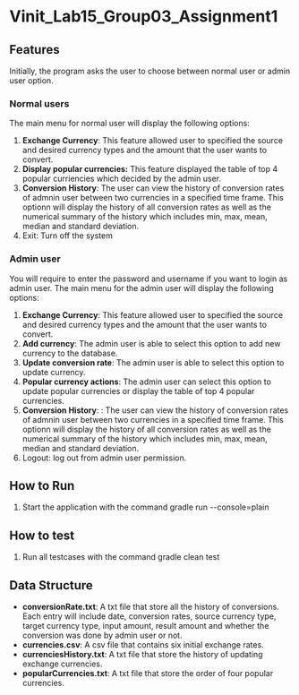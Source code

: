 # Vinit_Lab15_Group03_Assignment1

## Features

Initially, the program asks the user to choose between normal user or admin user option.

### Normal users

The main menu for normal user will display the following options:

1. **Exchange Currency**: This feature allowed user to specified the source and desired currency types and the amount that the user wants to convert.
2. **Display popular currencies:** This feature displayed the table of top 4 popular curriencies which decided by the admin user.
3. **Conversion History**: The user can view the history of conversion rates of admnin user between two currencies in a specified time frame. This optionn will display the history of all conversion rates as well as the numerical summary of the history which includes min, max, mean, median and standard deviation.
4. Exit: Turn off the system

### Admin user

You will require to enter the password and username if you want to login as admin user.
The main menu for the admin user will display the following options:

1. **Exchange Currency**: This feature allowed user to specified the source and desired currency types and the amount that the user wants to convert.
2. **Add currency**: The admin user is able to select this option to add new currency to the database.
3. **Update conversion rate**: The admin user is able to select this option to update currency.
4. **Popular currency actions**: The admin user can select this option to update popular currencies or display the table of top 4 popular currencies.
5. **Conversion History**: : The user can view the history of conversion rates of admnin user between two currencies in a specified time frame. This optionn will display the history of all conversion rates as well as the numerical summary of the history which includes min, max, mean, median and standard deviation.
6. Logout: log out from admin user permission.

## How to Run

1. Start the application with the command gradle run --console=plain

## How to test

1. Run all testcases with the command gradle clean test

## Data Structure

- **conversionRate.txt**: A txt file that store all the history of conversions. Each entry will include date, conversion rates, source currency type, target currency type, input amount, result amount and whether the conversion was done by admin user or not.
- **currencies.csv**: A csv file that contains six initial exchange rates.
- **currenciesHistory.txt**: A txt file that store the history of updating exchange currencies.
- **popularCurrencies.txt**: A txt file that store the order of four popular currencies.


